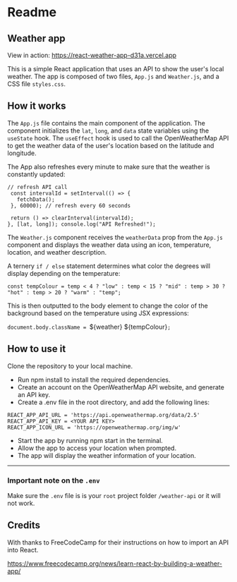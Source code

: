 # Readme
## Weather app

View in action: https://react-weather-app-d31a.vercel.app

This is a simple React application that uses an API to show the user's local weather. The app is composed of two files, `App.js` and `Weather.js`, and a CSS file `styles.css`.

## How it works
The `App.js` file contains the main component of the application. The component initializes the `lat`, `long`, and `data` state variables using the `useState` hook. The `useEffect` hook is used to call the OpenWeatherMap API to get the weather data of the user's location based on the latitude and longitude.

The App also refreshes every minute to make sure that the weather is constantly updated: 

 ```
// refresh API call
  const intervalId = setInterval(() => {
    fetchData();
  }, 60000); // refresh every 60 seconds

  return () => clearInterval(intervalId);
}, [lat, long]); console.log("API Refreshed!");
```


The `Weather.js` component receives the `weatherData` prop from the `App.js` component and displays the weather data using an icon, temperature, location, and weather description.

A ternery `if / else` statement determines what color the degrees will display depending on the temperature: 

  ```
const tempColour = temp < 4 ? "low" : temp < 15 ? "mid" : temp > 30 ? "hot" : temp > 20 ? "warm" : "temp";
```

This is then outputted to the body element to change the color of the background based on the temperature using JSX expressions: 

 `document.body.className = `${weather} ${tempColour}`;` 
 

## How to use it
Clone the repository to your local machine.
- Run npm install to install the required dependencies.
- Create an account on the OpenWeatherMap API website, and generate an API key.
- Create a .env file in the root directory, and add the following lines:

```
REACT_APP_API_URL = 'https://api.openweathermap.org/data/2.5'
REACT_APP_API_KEY = <YOUR API KEY>
REACT_APP_ICON_URL = 'https://openweathermap.org/img/w'
```

- Start the app by running npm start in the terminal.
- Allow the app to access your location when prompted.
- The app will display the weather information of your location.

---

### Important note on the `.env` 

Make sure the `.env` file is is your `root` project folder `/weather-api` or it will not work.

## Credits

With thanks to FreeCodeCamp for their instructions on how to import an API into React.

https://www.freecodecamp.org/news/learn-react-by-building-a-weather-app/
